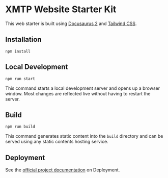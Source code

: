 # XMTP Website Starter Kit

This web starter is built using [Docusaurus 2](https://docusaurus.io/) and [Tailwind CSS](https://tailwindcss.com/docs/installation).

## Installation

```
npm install
```

## Local Development

```
npm run start
```

This command starts a local development server and opens up a browser window. Most changes are reflected live without having to restart the server.

## Build

```
npm run build
```

This command generates static content into the `build` directory and can be served using any static contents hosting service.

## Deployment

See the [official project documentation](https://docusaurus.io/docs/2.0.0-beta.15/deployment) on Deployment.
